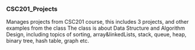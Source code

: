 ### CSC201_Projects
Manages projects from CSC201 course, this includes 3 projects, and other examples from the class
The class is about Data Structure and Algorithm Design, including topics of sorting, array&linkedLists, stack, queue, heap, binary tree, hash table, graph etc.
